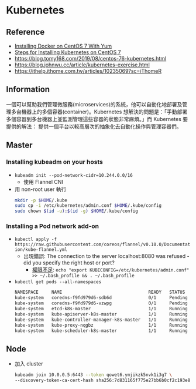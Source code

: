 # Kubernetes
## Reference
- [Installing Docker on CentOS 7 With Yum](https://phoenixnap.com/kb/how-to-install-docker-centos-7)
- [Steps for Installing Kubernetes on CentOS 7](https://phoenixnap.com/kb/how-to-install-kubernetes-on-centos)
- https://blog.tomy168.com/2019/08/centos-76-kubernetes.html
- https://blog.johnwu.cc/article/kubernetes-exercise.html
- https://ithelp.ithome.com.tw/articles/10235069?sc=iThomeR

## Information
一個可以幫助我們管理微服務(microservices)的系統，他可以自動化地部署及管理多台機器上的多個容器(container)。Kubernetes 想解決的問題是：「手動部署多個容器到多台機器上並監測管理這些容器的狀態非常麻煩。」而 Kubernetes 要提供的解法： 提供一個平台以較高層次的抽象化去自動化操作與管理容器們。

## Master
### Installing kubeadm on your hosts
- `kubeadm init --pod-network-cidr=10.244.0.0/16`
    - 使用 Flannel CNI
- 用 non-root user 執行
    ```bash
    mkdir -p $HOME/.kube
    sudo cp -i /etc/kubernetes/admin.conf $HOME/.kube/config
    sudo chown $(id -u):$(id -g) $HOME/.kube/config
    ```
### Installing a Pod network add-on
- `kubectl apply -f https://raw.githubusercontent.com/coreos/flannel/v0.10.0/Documentation/kube-flannel.yml`
    - 出現錯誤: The connection to the server localhost:8080 was refused - did you specify the right host or port?
        - [權限不足](https://developer.aliyun.com/article/652961): `echo "export KUBECONFIG=/etc/kubernetes/admin.conf" >> ~/.bash_profile && . ~/.bash_profile`
- `kubectl get pods --all-namespaces`
    ```txt
    NAMESPACE     NAME                                 READY   STATUS    RESTARTS   AGE
    kube-system   coredns-f9fd979d6-sdb6d              0/1     Pending   0          3h12m
    kube-system   coredns-f9fd979d6-vzwpg              0/1     Pending   0          3h12m
    kube-system   etcd-k8s-master                      1/1     Running   0          3h12m
    kube-system   kube-apiserver-k8s-master            1/1     Running   0          3h12m
    kube-system   kube-controller-manager-k8s-master   1/1     Running   0          3h12m
    kube-system   kube-proxy-nqgbz                     1/1     Running   0          3h12m
    kube-system   kube-scheduler-k8s-master            1/1     Running   0          3h12m
    ```

## Node
- 加入 cluster
    ```bash
    kubeadm join 10.0.0.5:6443 --token qowet6.ymjikzk5nvk1i3g7 \
    --discovery-token-ca-cert-hash sha256:7d831165f775e27bb6b0cf2c193e867c50ffe12f093f7261650d0b5699ea30d8
    ```